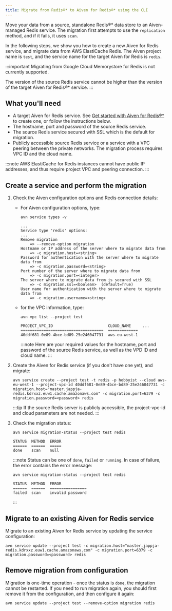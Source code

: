 ```yaml
---
title: Migrate from Redis®* to Aiven for Redis®* using the CLI
---
```


Move your data from a source, standalone Redis®\* data store to an
Aiven-managed Redis service. The migration first attempts to use the
`replication` method, and if it fails, it uses `scan`.

In the following steps, we show you how to create a new Aiven for Redis
service, and migrate data from AWS ElastiCache Redis. The Aiven project
name is `test`, and the service name for the target Aiven for Redis is
`redis`.

:::important
Migrating from Google Cloud Memorystore for Redis is not currently
supported.

The version of the source Redis service cannot be higher than the version
of the target Aiven for Redis®* service.
:::

## What you'll need

-   A target Aiven for Redis service. See
    [Get started with Aiven for Redis®*](/docs/products/redis/get-started) to
    create one, or follow the instructions below.
-   The hostname, port and password of the source Redis service.
-   The source Redis service secured with SSL which is the default for
    migration.
-   Publicly accessible source Redis service or a service with a VPC
    peering between the private networks. The migration process requires
    VPC ID and the cloud name.

:::note
AWS ElastiCache for Redis instances cannot have public IP addresses, and
thus require project VPC and peering connection.
:::

## Create a service and perform the migration

1.  Check the Aiven configuration options and Redis connection details:

    -   For Aiven configuration options, type:

        ```
        avn service types -v

        ...
        Service type 'redis' options:
        ...
        Remove migration
            => --remove-option migration
        Hostname or IP address of the server where to migrate data from
            => -c migration.host=<string>
        Password for authentication with the server where to migrate data from
            => -c migration.password=<string>
        Port number of the server where to migrate data from
            => -c migration.port=<integer>
        The server where to migrate data from is secured with SSL
            => -c migration.ssl=<boolean>  (default=True)
        User name for authentication with the server where to migrate data from
            => -c migration.username=<string>
        ```

    -   for the VPC information, type:

        ```
        avn vpc list --project test

        PROJECT_VPC_ID                        CLOUD_NAME     ...
        ====================================  =============
        40ddf681-0e89-4bce-bd89-25e246047731  aws-eu-west-1
        ```

        :::note
        Here are your required values for the hostname, port and
        password of the source Redis service, as well as the VPD ID and
        cloud name.
        :::

2.  Create the Aiven for Redis service (if you don't have one yet), and
    migrate:

    ```
    avn service create --project test -t redis -p hobbyist --cloud aws-eu-west-1 --project-vpc-id 40ddf681-0e89-4bce-bd89-25e246047731 -c migration.host="master.jappja-redis.kdrxxz.euw1.cache.amazonaws.com" -c migration.port=6379 -c migration.password=<password> redis
    ```

    :::tip
    If the source Redis server is publicly accessible, the
    project-vpc-id and cloud parameters are not needed.
    :::

3.  Check the migration status:

    ```
    avn service migration-status --project test redis

    STATUS  METHOD  ERROR
    ======  ======  =====
    done    scan    null
    ```

    :::note
    Status can be one of `done`, `failed` or `running`. In case of
    failure, the error contains the error message:

    ```
    avn service migration-status --project test redis

    STATUS  METHOD  ERROR
    ======  ======  ================
    failed  scan    invalid password
    ```
    :::

## Migrate to an existing Aiven for Redis service

Migrate to an existing Aiven for Redis service by updating the service
configuration:

```
avn service update --project test -c migration.host="master.jappja-redis.kdrxxz.euw1.cache.amazonaws.com" -c migration.port=6379 -c migration.password=<password> redis
```

## Remove migration from configuration

Migration is one-time operation - once the status is `done`, the
migration cannot be restarted. If you need to run migration again, you
should first remove it from the configuration, and then configure it
again:

```
avn service update --project test --remove-option migration redis
```

